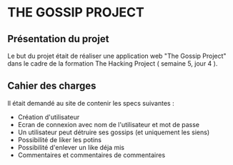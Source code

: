 # THE GOSSIP PROJECT

## Présentation du projet

Le but du projet était de réaliser une application web "The Gossip Project" dans le cadre de la formation The Hacking Project ( semaine 5, jour 4 ). 

## Cahier des charges

Il était demandé au site de contenir les specs suivantes :

* Création d'utilisateur
* Ecran de connexion avec nom de l'utilisateur et mot de passe
* Un utilisateur peut détruire ses gossips (et uniquement les siens)
* Possibilité de liker les potins
* Possibilité d'enlever un like déja mis
* Commentaires et commentaires de commentaires
